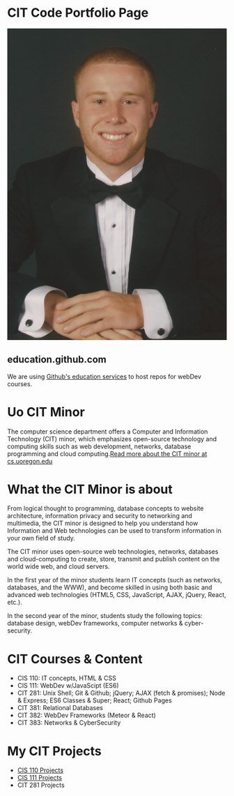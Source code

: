 # CIT Code Portfolio Page
![Matthew Beck](/images/IMG_3424.jpg)
## education.github.com
We are using [Github's education services](https://education.github.com/) to host repos for webDev courses.

# Uo CIT Minor
The computer science department offers a Computer and Information Technology (CIT) minor, which emphasizes open-source technology and computing skills such as web development, networks, database programming and cloud computing.[Read more about the CIT minor at cs.uoregon.edu](https://cs.uoregon.edu/undergraduate/cit-minor)

# What the CIT Minor is about
From logical thought to programming, database concepts to website architecture, information privacy and security to networking and multimedia, the CIT minor is designed to help you understand how Information and Web technologies can be used to transform information in your own field of study.

The CIT minor uses open-source web technologies, networks, databases and cloud-computing to create, store, transmit and publish content on the world wide web, and cloud servers.

In the first year of the minor students learn IT concepts (such as networks, databases, and the WWW), and become skilled in using both basic and advanced web technologies (HTML5, CSS, JavaScript, AJAX, jQuery, React, etc.).

In the second year of the minor, students study the following topics: database design, webDev frameworks, computer networks & cyber-security.

# CIT Courses & Content
* CIS 110: IT concepts, HTML & CSS
* CIS 111: WebDev w/JavaScipt (ES6)
* CIT 281: Unix Shell; Git & Github; jQuery; AJAX (fetch & promises); Node & Express; ES6 Classes & Super; React; Github Pages
* CIT 381: Relational Databases
* CIT 382: WebDev Frameworks (Meteor & React)
* CIT 383: Networks & CyberSecurity

# My CIT Projects
* [CIS 110 Projects](http://pages.uoregon.edu/mbeck2/110/)
* [CIS 111 Projects](http://pages.uoregon.edu/mbeck2/111/)
* CIT 281 Projects
